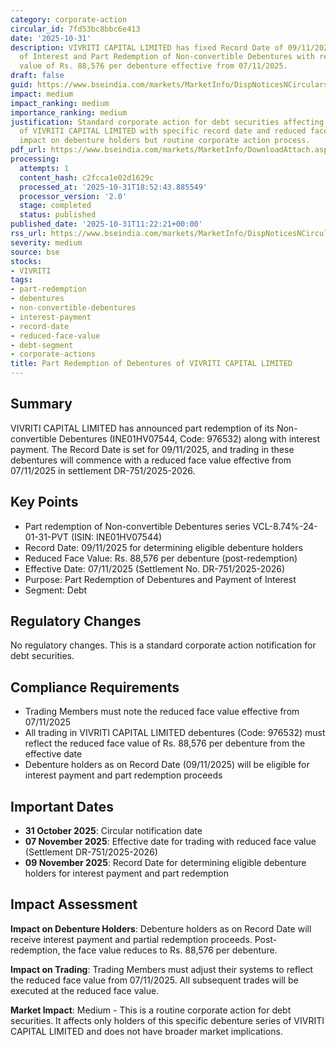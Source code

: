 ```yaml
---
category: corporate-action
circular_id: 7fd53bc8bbc6e413
date: '2025-10-31'
description: VIVRITI CAPITAL LIMITED has fixed Record Date of 09/11/2025 for Payment
  of Interest and Part Redemption of Non-convertible Debentures with reduced face
  value of Rs. 88,576 per debenture effective from 07/11/2025.
draft: false
guid: https://www.bseindia.com/markets/MarketInfo/DispNoticesNCirculars.aspx?Noticeid={D3866A5E-BA16-4409-A237-053B2BE8AB2E}&noticeno=20251031-16&dt=10/31/2025&icount=16&totcount=66&flag=0
impact: medium
impact_ranking: medium
importance_ranking: medium
justification: Standard corporate action for debt securities affecting debenture holders
  of VIVRITI CAPITAL LIMITED with specific record date and reduced face value. Material
  impact on debenture holders but routine corporate action process.
pdf_url: https://www.bseindia.com/markets/MarketInfo/DownloadAttach.aspx?id=20251031-16&attachedId=
processing:
  attempts: 1
  content_hash: c2fcca1e02d1629c
  processed_at: '2025-10-31T18:52:43.885549'
  processor_version: '2.0'
  stage: completed
  status: published
published_date: '2025-10-31T11:22:21+00:00'
rss_url: https://www.bseindia.com/markets/MarketInfo/DispNoticesNCirculars.aspx?Noticeid={D3866A5E-BA16-4409-A237-053B2BE8AB2E}&noticeno=20251031-16&dt=10/31/2025&icount=16&totcount=66&flag=0
severity: medium
source: bse
stocks:
- VIVRITI
tags:
- part-redemption
- debentures
- non-convertible-debentures
- interest-payment
- record-date
- reduced-face-value
- debt-segment
- corporate-actions
title: Part Redemption of Debentures of VIVRITI CAPITAL LIMITED
---
```


## Summary

VIVRITI CAPITAL LIMITED has announced part redemption of its Non-convertible Debentures (INE01HV07544, Code: 976532) along with interest payment. The Record Date is set for 09/11/2025, and trading in these debentures will commence with a reduced face value effective from 07/11/2025 in settlement DR-751/2025-2026.

## Key Points

- Part redemption of Non-convertible Debentures series VCL-8.74%-24-01-31-PVT (ISIN: INE01HV07544)
- Record Date: 09/11/2025 for determining eligible debenture holders
- Reduced Face Value: Rs. 88,576 per debenture (post-redemption)
- Effective Date: 07/11/2025 (Settlement No. DR-751/2025-2026)
- Purpose: Part Redemption of Debentures and Payment of Interest
- Segment: Debt

## Regulatory Changes

No regulatory changes. This is a standard corporate action notification for debt securities.

## Compliance Requirements

- Trading Members must note the reduced face value effective from 07/11/2025
- All trading in VIVRITI CAPITAL LIMITED debentures (Code: 976532) must reflect the reduced face value of Rs. 88,576 per debenture from the effective date
- Debenture holders as on Record Date (09/11/2025) will be eligible for interest payment and part redemption proceeds

## Important Dates

- **31 October 2025**: Circular notification date
- **07 November 2025**: Effective date for trading with reduced face value (Settlement DR-751/2025-2026)
- **09 November 2025**: Record Date for determining eligible debenture holders for interest payment and part redemption

## Impact Assessment

**Impact on Debenture Holders**: Debenture holders as on Record Date will receive interest payment and partial redemption proceeds. Post-redemption, the face value reduces to Rs. 88,576 per debenture.

**Impact on Trading**: Trading Members must adjust their systems to reflect the reduced face value from 07/11/2025. All subsequent trades will be executed at the reduced face value.

**Market Impact**: Medium - This is a routine corporate action for debt securities. It affects only holders of this specific debenture series of VIVRITI CAPITAL LIMITED and does not have broader market implications.